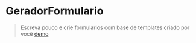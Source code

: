 # GeradorFormulario
> Escreva pouco e crie formularios com base de templates criado por você
[demo](https://viniceosm.github.io/GeradorFormulario/)

